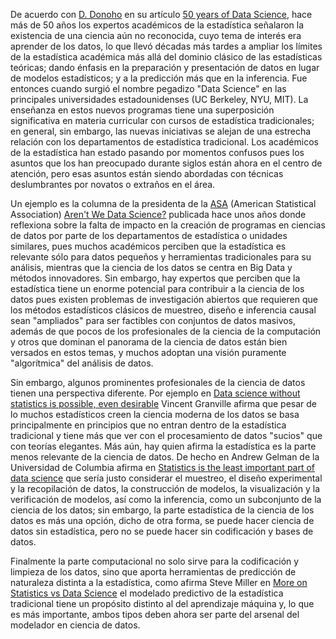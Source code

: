 De acuerdo con [D. Donoho](https://statweb.stanford.edu/~donoho/) en su artículo [50 years of Data Science](http://courses.csail.mit.edu/18.337/2015/docs/50YearsDataScience.pdf), hace más de 50 años los expertos académicos de la estadística señalaron la existencia de una ciencia aún no reconocida, cuyo tema de interés era aprender de los datos, lo que llevó décadas más tardes a ampliar los límites de la estadística académica más allá del dominio clásico de las estadísticas teóricas; dando énfasis en la preparación y presentación de datos en lugar de modelos estadísticos; y a la predicción más que en la inferencia. Fue entonces cuando surgió el nombre pegadizo "Data Science"  en las principales universidades estadounidenses (UC Berkeley, NYU, MIT). La enseñanza en estos nuevos programas  tiene una superposición significativa en materia curricular con cursos de estadística tradicionales; en general,  sin embargo, las nuevas iniciativas se alejan de una estrecha relación con los departamentos de estadística tradicional. Los académicos de la estadística han estado pasando por  momentos confusos pues los asuntos que los han preocupado durante siglos están ahora en el centro de atención, pero esas asuntos están siendo abordadas con técnicas deslumbrantes por novatos o extraños en el área.

Un ejemplo es la columna de la presidenta de la [ASA](http://www.amstat.org) (American Statistical Association)  [Aren't We Data Science?](http://magazine.amstat.org/blog/2013/07/01/datascience/)  publicada hace unos años donde reflexiona sobre la falta de impacto en la creación de programas en ciencias de datos por parte de los departamentos de estadística o unidades similares, pues muchos académicos  perciben que la estadística es relevante  sólo para datos pequeños y herramientas tradicionales para su análisis, mientras que la ciencia de los datos se centra en Big Data y  métodos innovadores.  Sin embargo, hay expertos que perciben que la estadística tiene un enorme potencial para contribuir a la ciencia de los datos pues existen  problemas de investigación abiertos que requieren que los métodos estadísticos clásicos de muestreo, diseño e inferencia causal sean "ampliados" para ser factibles con conjuntos de datos masivos, además de que pocos de los profesionales de la ciencia de la computación y otros que dominan el panorama de la ciencia de datos están bien versados en estos temas, y muchos adoptan una visión puramente "algorítmica" del análisis de datos. 

Sin embargo,  algunos prominentes profesionales de la ciencia de datos tienen una perspectiva diferente. Por ejemplo en
[Data science without statistics is possible, even desirable](http://www.datasciencecentral.com/profiles/blogs/data-science-without-statistics-is-possible-even-desirable) Vincent Granville  afirma que  pesar de lo  muchos estadísticos creen  la ciencia moderna de los datos se basa principalmente en principios  que no entran dentro de la estadística tradicional y tiene más que ver con el procesamiento de datos "sucios" que con teorías elegantes. Más aún, hay quien afirma la estadística es la parte menos relevante de la ciencia de datos. De hecho en  Andrew Gelman de la Universidad de Columbia afirma en 
[Statistics is the least important part of data science](http://andrewgelman.com/2013/11/14/statistics-least-important-part-data-science/) que sería justo considerar el muestreo, el diseño experimental y la recopilación de datos, la construcción de modelos, la visualización y la verificación de modelos, así como la inferencia, como un subconjunto de la ciencia de los datos; sin embargo, la parte estadística de la ciencia de los datos es más una opción, dicho de otra forma, 
se puede hacer ciencia de datos sin estadística, pero no se puede hacer sin codificación y bases de datos. 

Finalmente la parte computacional no solo sirve para la codificación y limpieza de los datos, sino  que aporta herramientas de predicción de naturaleza distinta a la estadística, como afirma Steve Miller en [More on Statistics vs Data Science](http://www.analyticsearches.com/wps-more-on-statistics-vs-data-science/) el modelado predictivo de la estadística tradicional tiene un propósito distinto al del aprendizaje máquina y, lo que es más importante, ambos tipos deben ahora ser parte del arsenal del modelador en ciencia de datos. 
